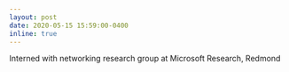 ```yaml
---
layout: post
date: 2020-05-15 15:59:00-0400
inline: true
---
```


Interned with networking research group at Microsoft Research, Redmond